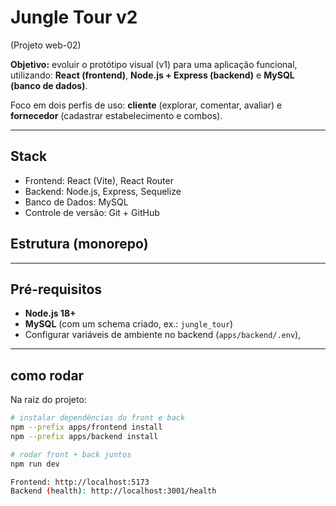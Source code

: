 # Jungle Tour v2
(Projeto web-02)

**Objetivo:** evoluir o protótipo visual (v1) para uma aplicação funcional, utilizando: **React (frontend)**, **Node.js + Express (backend)** e **MySQL (banco de dados)**.  

Foco em dois perfis de uso: **cliente** (explorar, comentar, avaliar) e **fornecedor** (cadastrar estabelecimento e combos).

---

## Stack
- Frontend: React (Vite), React Router
- Backend: Node.js, Express, Sequelize
- Banco de Dados: MySQL
- Controle de versão: Git + GitHub

## Estrutura (monorepo)

---

## Pré-requisitos
- **Node.js 18+**
- **MySQL** (com um schema criado, ex.: `jungle_tour`)
- Configurar variáveis de ambiente no backend (`apps/backend/.env`),
---

## como rodar
Na raiz do projeto:

```bash
# instalar dependências do front e back
npm --prefix apps/frontend install
npm --prefix apps/backend install

# rodar front + back juntos
npm run dev

Frontend: http://localhost:5173
Backend (health): http://localhost:3001/health
